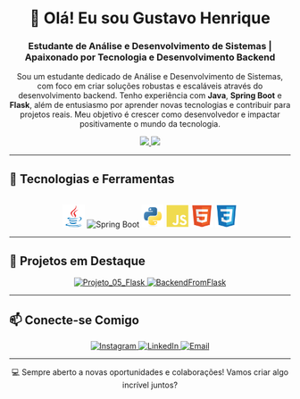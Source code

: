 <div align="center">
  <h1>👋 Olá! Eu sou Gustavo Henrique</h1>
  <h3>Estudante de Análise e Desenvolvimento de Sistemas | Apaixonado por Tecnologia e Desenvolvimento Backend</h3>
</div>

<p align="center">
  Sou um estudante dedicado de Análise e Desenvolvimento de Sistemas, com foco em criar soluções robustas e escaláveis através do desenvolvimento backend. Tenho experiência com <b>Java</b>, <b>Spring Boot</b> e <b>Flask</b>, além de entusiasmo por aprender novas tecnologias e contribuir para projetos reais. Meu objetivo é crescer como desenvolvedor e impactar positivamente o mundo da tecnologia.
</p>

<div align="center">
  <a href="https://github.com/gustavo07henri">
    <img height="180em" src="https://github-readme-stats.vercel.app/api?username=gustavo07henri&show_icons=true&theme=dracula&rank_icon=github&hide=stars,contribs&locale=pt-br"/>
    <img height="180em" src="https://github-readme-stats.vercel.app/api/top-langs/?username=gustavo07henri&layout=compact&theme=dracula&locale=pt-br"/>
  </a>
</div>

---

## 🚀 Tecnologias e Ferramentas

<div align="center" style="display: inline_block"><br>
  <img alt="Java" height="40" width="40" src="https://raw.githubusercontent.com/devicons/devicon/master/icons/java/java-original.svg" title="Java">
  <img alt="Spring Boot" height="40" width="40" src="https://cdn.jsdelivr.net/gh/devicons/devicon@latest/icons/spring/spring-original.svg" title="Spring Boot">
  <img alt="Python" height="40" width="40" src="https://raw.githubusercontent.com/devicons/devicon/master/icons/python/python-original.svg" title="Python">
  <img alt="JavaScript" height="40" width="40" src="https://raw.githubusercontent.com/devicons/devicon/master/icons/javascript/javascript-plain.svg" title="JavaScript">
  <img alt="HTML5" height="40" width="40" src="https://raw.githubusercontent.com/devicons/devicon/master/icons/html5/html5-original.svg" title="HTML5">
  <img alt="CSS3" height="40" width="40" src="https://raw.githubusercontent.com/devicons/devicon/master/icons/css3/css3-original.svg" title="CSS3">
</div>

---

## 🌟 Projetos em Destaque

<div align="center">
  <a href="https://github.com/gustavo07henri/Projeto_05_Flask">
    <img src="https://github-readme-stats.vercel.app/api/pin/?username=gustavo07henri&repo=Projeto_05_Flask&show_owner=true&theme=dracula" alt="Projeto_05_Flask"/>
  </a>
  <a href="https://github.com/gustavo07henri/BackendFromFlask">
    <img src="https://github-readme-stats.vercel.app/api/pin/?username=gustavo07henri&repo=BackendFromFlask&show_owner=true&theme=dracula" alt="BackendFromFlask"/>
  </a>
</div>

---

## 📫 Conecte-se Comigo

<div align="center">
  <a href="https://instagram.com/gustavo__shg">
    <img src="https://img.shields.io/badge/Instagram-%23E4405F.svg?style=for-the-badge&logo=Instagram&logoColor=white" alt="Instagram"/>
  </a>
  <a href="https://www.linkedin.com/in/gustavo-santos-633a21246/">
    <img src="https://img.shields.io/badge/LinkedIn-%230077B5.svg?style=for-the-badge&logo=linkedin&logoColor=white" alt="LinkedIn"/>
  </a>
  <a href="mailto:fondue.cadge.2r@icloud.com">
    <img src="https://img.shields.io/badge/Email-%23D14836.svg?style=for-the-badge&logo=gmail&logoColor=white" alt="Email"/>
  </a>
</div>

---

<div align="center">
  <p>💻 Sempre aberto a novas oportunidades e colaborações! Vamos criar algo incrível juntos?</p>
</div>
